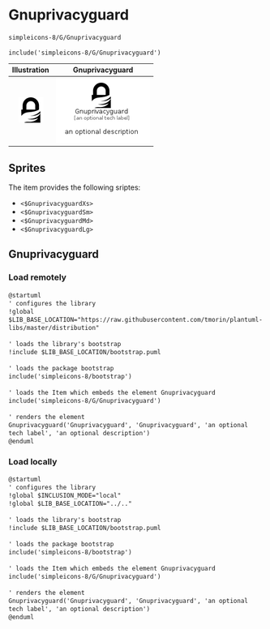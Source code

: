 # Gnuprivacyguard


```text
simpleicons-8/G/Gnuprivacyguard
```

```text
include('simpleicons-8/G/Gnuprivacyguard')
```



| Illustration | Gnuprivacyguard |
| :---: | :---: |
| ![illustration for Illustration](../../simpleicons-8/G/Gnuprivacyguard.png) | ![illustration for Gnuprivacyguard](../../simpleicons-8/G/Gnuprivacyguard.Local.png) |



## Sprites
The item provides the following sriptes:

- `<$GnuprivacyguardXs>`
- `<$GnuprivacyguardSm>`
- `<$GnuprivacyguardMd>`
- `<$GnuprivacyguardLg>`





## Gnuprivacyguard

### Load remotely
```plantuml
@startuml
' configures the library
!global $LIB_BASE_LOCATION="https://raw.githubusercontent.com/tmorin/plantuml-libs/master/distribution"

' loads the library's bootstrap
!include $LIB_BASE_LOCATION/bootstrap.puml

' loads the package bootstrap
include('simpleicons-8/bootstrap')

' loads the Item which embeds the element Gnuprivacyguard
include('simpleicons-8/G/Gnuprivacyguard')

' renders the element
Gnuprivacyguard('Gnuprivacyguard', 'Gnuprivacyguard', 'an optional tech label', 'an optional description')
@enduml
```

### Load locally
```plantuml
@startuml
' configures the library
!global $INCLUSION_MODE="local"
!global $LIB_BASE_LOCATION="../.."

' loads the library's bootstrap
!include $LIB_BASE_LOCATION/bootstrap.puml

' loads the package bootstrap
include('simpleicons-8/bootstrap')

' loads the Item which embeds the element Gnuprivacyguard
include('simpleicons-8/G/Gnuprivacyguard')

' renders the element
Gnuprivacyguard('Gnuprivacyguard', 'Gnuprivacyguard', 'an optional tech label', 'an optional description')
@enduml
```

